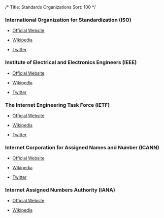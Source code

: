 /*
Title: Standards Organizations
Sort: 100
*/

### International Organization for Standardization (ISO)

* [Official Website](https://www.iso.org/home.html)

* [Wikipedia](https://en.wikipedia.org/wiki/International_Organization_for_Standardization)

* [Twitter](https://twitter.com/isostandards)

### Institute of Electrical and Electronics Engineers (IEEE)

* [Official Website](https://www.ieee.org/index.html)

* [Wikipedia](https://en.wikipedia.org/wiki/Institute_of_Electrical_and_Electronics_Engineers)

* [Twitter](https://twitter.com/IEEEorg)

### The Internet Engineering Task Force (IETF)

* [Official Website](https://www.ietf.org/)

* [Wikipedia](https://en.wikipedia.org/wiki/Internet_Engineering_Task_Force)

* [Twitter](https://twitter.com/ietf)

### Internet Corporation for Assigned Names and Number (ICANN)

* [Official Website](https://www.icann.org/)

* [Wikipedia](https://en.wikipedia.org/wiki/ICANN)

* [Twitter](https://twitter.com/ICANN)

### Internet Assigned Numbers Authority (IANA)

* [Official Website](https://www.iana.org/)

* [Wikipedia](https://en.wikipedia.org/wiki/Internet_Assigned_Numbers_Authority)
